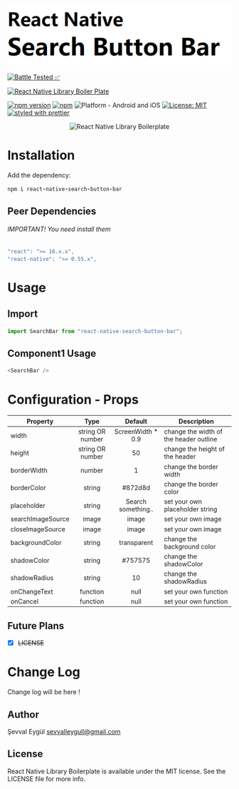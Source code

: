 <img alt="React Native Library Boilerplate" src="assets/search-button-bar.png" width="1050"/>


[![Battle Tested ✅](https://img.shields.io/badge/-Battle--Tested%20%E2%9C%85-03666e?style=for-the-badge)](https://github.com/WrathChaos/react-native-library-boilerplate)


[![React Native Library Boiler Plate](https://img.shields.io/badge/-React%20Native%20Library%20Boilerplate-lightgrey?style=for-the-badge)](https://github.com/WrathChaos/react-native-library-boilerplate)


[![npm version](https://img.shields.io/npm/v/react-native-library-boilerplate.svg?style=for-the-badge)](https://www.npmjs.com/package/react-native-library-boilerplate)
[![npm](https://img.shields.io/npm/dt/react-native-library-boilerplate.svg?style=for-the-badge)](https://www.npmjs.com/package/react-native-library-boilerplate)
![Platform - Android and iOS](https://img.shields.io/badge/platform-Android%20%7C%20iOS-blue.svg?style=for-the-badge)
[![License: MIT](https://img.shields.io/badge/License-MIT-green.svg?style=for-the-badge)](https://opensource.org/licenses/MIT)
[![styled with prettier](https://img.shields.io/badge/styled_with-prettier-ff69b4.svg?style=for-the-badge)](https://github.com/prettier/prettier)

<p align="center">
  <img alt="React Native Library Boilerplate"
        src="assets/Gif/gif2.gif" />
</p>

# Installation

Add the dependency:

```ruby
npm i react-native-search-button-bar
```

## Peer Dependencies

###### IMPORTANT! You need install them

```js
"react": ">= 16.x.x",
"react-native": ">= 0.55.x",
```

# Usage

## Import

```js
import SearchBar from "react-native-search-button-bar";
```

## Component1 Usage

```js
<SearchBar />
```

# Configuration - Props

| Property |  Type   | Default | Description                                             |
| -------- | :-----: | :-----: | ------------------------------------------------------- |
| width  | string OR number |  ScreenWidth * 0.9   | 	change the width of the header outline                                 |
| height    | string OR number |  50  |	change the height of the header    |
| borderWidth | number |  1  | change the border width |
| borderColor    | string  |   #872d8d   | change the border color                              |
| placeholder  | string |  Search something..   | 		set your own placeholder string                                 |
| searchImageSource    | image |  image  |		set your own image    |
| closeImageSource | image |  image  | set your own image |
| backgroundColor    | string  |   transparent   | 	change the background color                               |
| shadowColor  | string |  #757575   | 	change the shadowColor                                 |
| shadowRadius    | string |  10  |		change the shadowRadius    |
| onChangeText | function |  null  | set your own function  |
| onCancel    | function  |   null   | set your own function                            |

## Future Plans

- [x] ~~LICENSE~~

# Change Log

Change log will be here !

## Author

Şevval Eygül sevvalleygull@gmail.com

## License

React Native Library Boilerplate is available under the MIT license. See the LICENSE file for more info.
